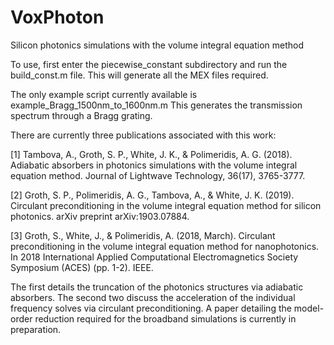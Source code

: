 # VoxPhoton
Silicon photonics simulations with the volume integral equation method

To use, first enter the piecewise_constant subdirectory and run the build_const.m file. 
This will generate all the MEX files required.

The only example script currently available is example_Bragg_1500nm_to_1600nm.m 
This generates the transmission spectrum through a Bragg grating.

There are currently three publications associated with this work:

[1] Tambova, A., Groth, S. P., White, J. K., & Polimeridis, A. G. (2018). 
    Adiabatic absorbers in photonics simulations with the volume integral equation method. 
    Journal of Lightwave Technology, 36(17), 3765-3777.
    
[2] Groth, S. P., Polimeridis, A. G., Tambova, A., & White, J. K. (2019). 
    Circulant preconditioning in the volume integral equation method for silicon photonics. 
    arXiv preprint arXiv:1903.07884.
    
[3] Groth, S., White, J., & Polimeridis, A. (2018, March). 
    Circulant preconditioning in the volume integral equation method for nanophotonics. 
    In 2018 International Applied Computational Electromagnetics Society Symposium (ACES) (pp. 1-2). IEEE.
    
The first details the truncation of the photonics structures via adiabatic absorbers. 
The second two discuss the acceleration of the individual frequency solves via circulant preconditioning.
A paper detailing the model-order reduction required for the broadband simulations is currently in preparation.
